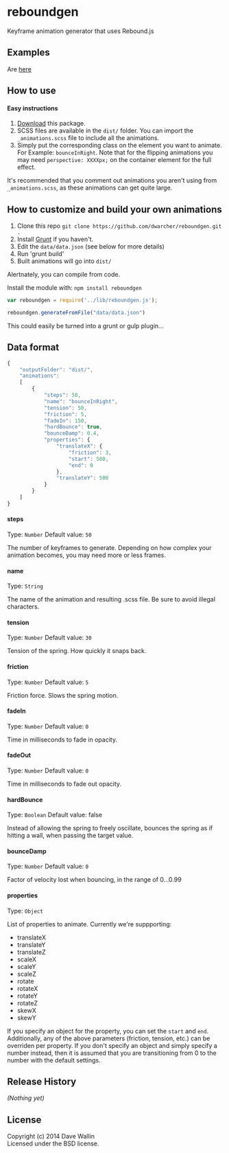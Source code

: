 # reboundgen

Keyframe animation generator that uses Rebound.js


## Examples
Are [here](http://dwarcher.github.io/reboundgen/examples/)

## How to use

#### Easy instructions

1. [Download](https://github.com/dwarcher/reboundgen/archive/master.zip) this package.
2. SCSS files are available in the `dist/` folder. You can import the `_animations.scss` file to include all the animations.
3. Simply put the corresponding class on the element you want to animate. For Example: `bounceInRight`. Note that for the flipping animations you may need `perspective: XXXXpx;` on the container element for the full effect.

It's recommended that you comment out animations you aren't using from `_animations.scss`, as these animations can get quite large.

## How to customize and build your own animations

1. Clone this repo `git clone https://github.com/dwarcher/reboundgen.git .`
2. Install [Grunt](http://gruntjs.com/getting-started) if you haven't.
3. Edit the `data/data.json` (see below for more details)
4. Run 'grunt build'
5. Built animations will go into `dist/`

Alertnately, you can compile from code.

Install the module with: `npm install reboundgen`

```javascript
var reboundgen = require('../lib/reboundgen.js');

reboundgen.generateFromFile("data/data.json")
```

This could easily be turned into a grunt or gulp plugin...

## Data format

```javascript
{ 
	"outputFolder": "dist/",
	"animations": 
	[
		{
			"steps": 50,
			"name": "bounceInRight",
			"tension": 50,
			"friction": 5,
			"fadeIn": 150,
			"hardBounce": true,
			"bounceDamp": 0.4,
			"properties": {
				"translateX": { 
					"friction": 3,
					"start": 500, 
					"end": 0 
				},
				"translateY": 500
			}
		}
	]
}
```

#### steps
Type: `Number`
Default value: `50`

The number of keyframes to generate. Depending on how complex your animation becomes, you may need more or less frames.

#### name
Type: `String`

The name of the animation and resulting .scss file. Be sure to avoid illegal characters.

#### tension
Type: `Number`
Default value: `30`

Tension of the spring. How quickly it snaps back.

#### friction
Type: `Number`
Default value: `5`

Friction force. Slows the spring motion.

#### fadeIn
Type: `Number`
Default value: `0`

Time in milliseconds to fade in opacity.

#### fadeOut
Type: `Number`
Default value: `0`

Time in milliseconds to fade out opacity.

#### hardBounce
Type: `Boolean`
Default value: false

Instead of allowing the spring to freely oscillate, bounces the spring as if hitting a wall, when passing the target value.

#### bounceDamp
Type: `Number`
Default value: `0`

Factor of velocity lost when bouncing, in the range of 0...0.99

#### properties
Type: `Object`

List of properties to animate. Currently we're suppporting:

+ translateX
+ translateY
+ translateZ
+ scaleX
+ scaleY
+ scaleZ
+ rotate
+ rotateX
+ rotateY
+ rotateZ
+ skewX
+ skewY

If you specify an object for the property, you can set the `start` and `end`. Additionally, any of the above parameters (friction, tension, etc.) can be overriden per property. If you don't specify an object and simply specify a number instead, then it is assumed that you are transitioning from 0 to the number with the default settings.

## Release History
_(Nothing yet)_

## License
Copyright (c) 2014 Dave Wallin  
Licensed under the BSD license.
